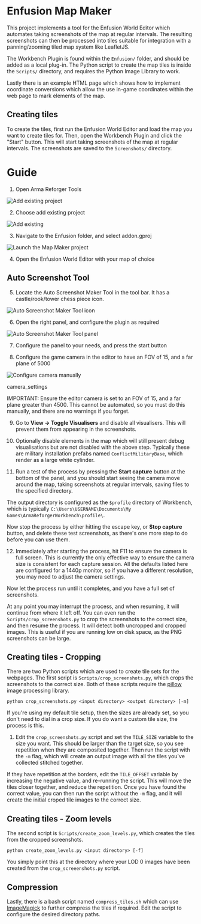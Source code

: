 # Enfusion Map Maker

This project implements a tool for the Enfusion World Editor which automates taking screenshots of the map at regular intervals. The resulting screenshots can then be processed into tiles suitable for integration with a panning/zooming tiled map system like LeafletJS.

The Workbench Plugin is found within the `Enfusion/` folder, and should be added as a local plug-in. The Python script to create the map tiles is inside the `Scripts/` directory, and requires the Python Image Library to work.

Lastly there is an example HTML page which shows how to implement coordinate conversions which allow the use in-game coordinates within the web page to mark elements of the map.

## Creating tiles

To create the tiles, first run the Enfusion World Editor and load the map you want to create tiles for. Then, open the Workbench Plugin and click the "Start" button. This will start taking screenshots of the map at regular intervals. The screenshots are saved to the `Screenshots/` directory.


# Guide

1. Open Arma Reforger Tools

![Add existing project](images/empty_projects_list.png)

2. Choose add existing project

![Add existing](images/add_existing_project.png)

3. Navigate to the Enfusion folder, and select addon.gproj

![Launch the Map Maker project](images/map_maker_visible.png)

4. Open the Enfusion World Editor with your map of choice

## Auto Screenshot Tool

5. Locate the Auto Screenshot Maker Tool in the tool bar. It has a castle/rook/tower
chess piece icon.

![Auto Screenshot Maker Tool icon](images/auto_screenshot_icon.png)

6. Open the right panel, and configure the plugin as required

![Auto Screenshot Maker Tool panel](images/auto_camera_screenshot_tool.png)

7. Configure the panel to your needs, and press the start button

8. Configure the game camera in the editor to have an FOV of 15, and a far plane of 5000

![Configure camera manually](images/camera_settings.png)

camera_settings

IMPORTANT: Ensure the editor camera is set to an FOV of 15, and a far plane greater than 4500. This cannot be automated, so you must do this manually, and there are no warnings if you forget.

9. Go to **View -> Toggle Visualisers** and disable all visualisers. This will prevent them from appearing in the screenshots.

10. Optionally disable elements in the map which will still present debug visualisations but are not disabled with the above step. Typically these are military installation prefabs named `ConflictMilitaryBase`, which render as a large white cylinder. 

11. Run a test of the process by pressing the **Start capture** button at the bottom of the panel, and you should start seeing the camera move around the map, taking screenshots at regular intervals, saving files to the specified directory.

The output directory is configured as the `$profile` directory of Workbench, which is typically `C:\Users\USERNAME\Documents\My Games\ArmaReforgerWorkbench\profile\`.

Now stop the process by either hitting the escape key, or **Stop capture** button, and delete these test screenshots, as there's one more step to do before you can use them.

12. Immediately after starting the process, hit F11 to ensure the camera is full screen. This is currently the only effective way to ensure the camera size is consistent for each capture session. All the defaults listed here are configured for a 1440p monitor, so if you have a different resolution, you may need to adjust the camera settings.

Now let the process run until it completes, and you have a full set of screenshots.

At any point you may interrupt the process, and when resuming, it will continue from where it left off. You can even run the `Scripts/crop_screenshots.py` to crop the screenshots to the correct size, and then resume the process. It will detect both uncropped and cropped images. This is useful if you are running low on disk space, as the PNG screenshots can be large.

## Creating tiles - Cropping

There are two Python scripts which are used to create tile sets for the webpages. The first script is `Scripts/crop_screenshots.py`, which crops the screenshots to the correct size. Both of these scripts require the [pillow](https://pypi.org/project/pillow/) image processing library.

```
python crop_screenshots.py <input directory> <output directory> [-m]
```

If you're using my default tile setup, then the sizes are already set, so you don't need to dial in a crop size. If you do want a custom tile size, the process is this.

1. Edit the `crop_screenshots.py` script and set the `TILE_SIZE` variable to the size you want. This should be larger than the target size, so you see repetition when they are composited together. Then run the script with the `-m` flag, which will create an output image with all the tiles you've collected stitched together.

If they have repetition at the borders, edit the `TILE_OFFSET` variable by increasing the negative value, and re-running the script. This will move the tiles closer together, and reduce the repetition. Once you have found the correct value, you can then run the script without the `-m` flag, and it will create the initial croped tile images to the correct size.

## Creating tiles - Zoom levels

The second script is `Scripts/create_zoom_levels.py`, which creates the tiles from the cropped screenshots.

```
python create_zoom_levels.py <input directory> [-f]
```

You simply point this at the directory where your LOD 0 images have been created from the `crop_screeenshots.py` script.

## Compression

Lastly, there is a bash script named `compress_tiles.sh` which can use [ImageMagick](https://imagemagick.org) to further compress the tiles if required. Edit the script to configure the desired directory paths.